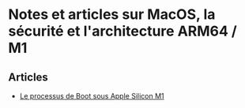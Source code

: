 # Notes et articles sur MacOS, la sécurité et l'architecture ARM64 / M1

## Articles

- [Le processus de Boot sous Apple Silicon M1](https://github.com/julienbordet/Mac/blob/main/articles/SiliconM1Boot.md)
